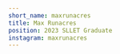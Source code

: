 ```yaml
---
short_name: maxrunacres
title: Max Runacres
position: 2023 SLLET Graduate
instagram: maxrunacres
---
```

